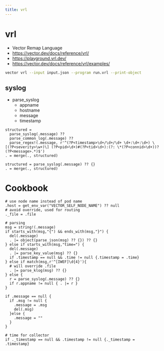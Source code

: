 ```yaml
---
title: vrl
---
```


# vrl

- Vector Remap Language
- https://vector.dev/docs/reference/vrl/
- https://playground.vrl.dev/
- https://vector.dev/docs/reference/vrl/examples/

```bash
vector vrl --input input.json --program run.vrl --print-object
```

## syslog

- parse_syslog
  - appname
  - hostname
  - message
  - timestamp

```vrl
structured =
  parse_syslog(.message) ??
  parse_common_log(.message) ??
  parse_regex!(.message, r'^(?P<timestamp>\d+/\d+/\d+ \d+:\d+:\d+) \[(?P<severity>\w+)\] (?P<pid>\d+)#(?P<tid>\d+):(?: \*(?P<connid>\d+))? (?P<message>.*)$')
. = merge(., structured)
```

```vrl
structured = parse_syslog(.message) ?? {}
. = merge(., structured)
```


# Cookbook

```vrl
# use node name instead of pod name
.host = get_env_var("VECTOR_SELF_NODE_NAME") ?? null
# avoid override, used for routing
._file = .file

# parsing
msg = string!(.message)
if starts_with(msg,"{") && ends_with(msg,"}") {
  del(.message)
  . |= object(parse_json(msg) ?? {}) ?? {}
} else if starts_with(msg,"time=") {
  del(.message)
  . |= parse_key_value(msg) ?? {}
  if .timestamp == null && .time != null {.timestamp = .time}
} else if match(msg,r'^[IWEF]\d{4}'){
  # will override .file
  . |= parse_klog(msg) ?? {}
} else {
  r = parse_syslog(.message) ?? {}
  if r.appname != null { . |= r }
}

if .message == null {
  if .msg != null {
    .message = .msg
    del(.msg)
  }else {
    .message = ""
  }
}

# time for collector
if ._timestamp == null && .timestamp != null {._timestamp = .timestamp}
```
